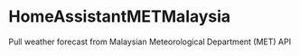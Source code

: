 # HomeAssistantMETMalaysia
Pull weather forecast from Malaysian Meteorological Department (MET) API
